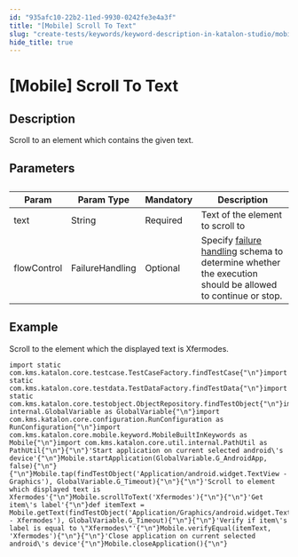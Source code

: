 ```yaml
---
id: "935afc10-22b2-11ed-9930-0242fe3e4a3f"
title: "[Mobile] Scroll To Text"
slug: "create-tests/keywords/keyword-description-in-katalon-studio/mobile-keywords/mobile-scroll-to-text"
hide_title: true
---
```


# <a id="id_0" class="anchor_top_offset"/><a id="ariaid-title1" class="anchor_top_offset"/>[Mobile] Scroll To Text


## <a id="id_0__id_1" class="anchor_top_offset"/>Description

              
<p xmlns="http://www.w3.org/1999/xhtml" className="p">Scroll to an element which contains the given text.</p> 
      

## <a id="id_0__id_2" class="anchor_top_offset"/>Parameters

              
<table xmlns="http://www.w3.org/1999/xhtml" className="table anchor_top_offset" id="id_0__f2c3e17f-9db0-4cd5-a330-aaeae1eef0de"><caption /><thead className="thead"><tr className><th className="entry anchor_top_offset" id="id_0__f2c3e17f-9db0-4cd5-a330-aaeae1eef0de__entry__1">Param</th><th className="entry anchor_top_offset" id="id_0__f2c3e17f-9db0-4cd5-a330-aaeae1eef0de__entry__2">Param Type</th><th className="entry anchor_top_offset" id="id_0__f2c3e17f-9db0-4cd5-a330-aaeae1eef0de__entry__3">Mandatory</th><th className="entry anchor_top_offset" id="id_0__f2c3e17f-9db0-4cd5-a330-aaeae1eef0de__entry__4">Description</th></tr></thead><tbody className="tbody"><tr className><td className="entry" headers="id_0__f2c3e17f-9db0-4cd5-a330-aaeae1eef0de__entry__1 id_0__f2c3e17f-9db0-4cd5-a330-aaeae1eef0de__entry__2 id_0__f2c3e17f-9db0-4cd5-a330-aaeae1eef0de__entry__3 id_0__f2c3e17f-9db0-4cd5-a330-aaeae1eef0de__entry__4 ">text</td><td className="entry" headers="id_0__f2c3e17f-9db0-4cd5-a330-aaeae1eef0de__entry__1 id_0__f2c3e17f-9db0-4cd5-a330-aaeae1eef0de__entry__2 id_0__f2c3e17f-9db0-4cd5-a330-aaeae1eef0de__entry__3 id_0__f2c3e17f-9db0-4cd5-a330-aaeae1eef0de__entry__4 ">String</td><td className="entry" headers="id_0__f2c3e17f-9db0-4cd5-a330-aaeae1eef0de__entry__1 id_0__f2c3e17f-9db0-4cd5-a330-aaeae1eef0de__entry__2 id_0__f2c3e17f-9db0-4cd5-a330-aaeae1eef0de__entry__3 id_0__f2c3e17f-9db0-4cd5-a330-aaeae1eef0de__entry__4 ">Required</td><td className="entry" headers="id_0__f2c3e17f-9db0-4cd5-a330-aaeae1eef0de__entry__1 id_0__f2c3e17f-9db0-4cd5-a330-aaeae1eef0de__entry__2 id_0__f2c3e17f-9db0-4cd5-a330-aaeae1eef0de__entry__3 id_0__f2c3e17f-9db0-4cd5-a330-aaeae1eef0de__entry__4 ">Text of the element to scroll to</td></tr><tr className><td className="entry" headers="id_0__f2c3e17f-9db0-4cd5-a330-aaeae1eef0de__entry__1 id_0__f2c3e17f-9db0-4cd5-a330-aaeae1eef0de__entry__2 id_0__f2c3e17f-9db0-4cd5-a330-aaeae1eef0de__entry__3 id_0__f2c3e17f-9db0-4cd5-a330-aaeae1eef0de__entry__4 ">flowControl</td><td className="entry" headers="id_0__f2c3e17f-9db0-4cd5-a330-aaeae1eef0de__entry__1 id_0__f2c3e17f-9db0-4cd5-a330-aaeae1eef0de__entry__2 id_0__f2c3e17f-9db0-4cd5-a330-aaeae1eef0de__entry__3 id_0__f2c3e17f-9db0-4cd5-a330-aaeae1eef0de__entry__4 ">FailureHandling</td><td className="entry" headers="id_0__f2c3e17f-9db0-4cd5-a330-aaeae1eef0de__entry__1 id_0__f2c3e17f-9db0-4cd5-a330-aaeae1eef0de__entry__2 id_0__f2c3e17f-9db0-4cd5-a330-aaeae1eef0de__entry__3 id_0__f2c3e17f-9db0-4cd5-a330-aaeae1eef0de__entry__4 ">Optional</td><td className="entry" headers="id_0__f2c3e17f-9db0-4cd5-a330-aaeae1eef0de__entry__1 id_0__f2c3e17f-9db0-4cd5-a330-aaeae1eef0de__entry__2 id_0__f2c3e17f-9db0-4cd5-a330-aaeae1eef0de__entry__3 id_0__f2c3e17f-9db0-4cd5-a330-aaeae1eef0de__entry__4 ">Specify <a className="xref" href="/docs/maintain/configure-failure-handling-settings-in-katalon-studio">failure handling</a> schema to         determine whether the execution should be allowed to continue or         stop.</td></tr></tbody></table> 
      

## <a id="id_0__id_3" class="anchor_top_offset"/>Example 

              
<p xmlns="http://www.w3.org/1999/xhtml" className="p">Scroll to the element which the displayed text is Xfermodes.</p> 
              
<pre xmlns="http://www.w3.org/1999/xhtml" className="pre codeblock"><code>import static com.kms.katalon.core.testcase.TestCaseFactory.findTestCase{"\n"}import static com.kms.katalon.core.testdata.TestDataFactory.findTestData{"\n"}import static com.kms.katalon.core.testobject.ObjectRepository.findTestObject{"\n"}import internal.GlobalVariable as GlobalVariable{"\n"}import com.kms.katalon.core.configuration.RunConfiguration as RunConfiguration{"\n"}import com.kms.katalon.core.mobile.keyword.MobileBuiltInKeywords as Mobile{"\n"}import com.kms.katalon.core.util.internal.PathUtil as PathUtil{"\n"}{"\n"}'Start application on current selected android\'s device'{"\n"}Mobile.startApplication(GlobalVariable.G_AndroidApp, false){"\n"}{"\n"}Mobile.tap(findTestObject('Application/android.widget.TextView - Graphics'), GlobalVariable.G_Timeout){"\n"}{"\n"}'Scroll to element which displayed text is Xfermodes'{"\n"}Mobile.scrollToText('Xfermodes'){"\n"}{"\n"}'Get item\'s label'{"\n"}def itemText = Mobile.getText(findTestObject('Application/Graphics/android.widget.TextView - Xfermodes'), GlobalVariable.G_Timeout){"\n"}{"\n"}'Verify if item\'s label is equal to \"Xfermodes\"'{"\n"}Mobile.verifyEqual(itemText, 'Xfermodes'){"\n"}{"\n"}'Close application on current selected android\'s device'{"\n"}Mobile.closeApplication(){"\n"}</code></pre> 
            
